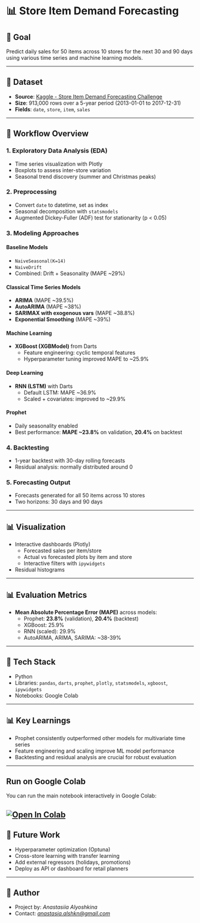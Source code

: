 # 📊 Store Item Demand Forecasting

## 🌟 Goal
Predict daily sales for 50 items across 10 stores for the next 30 and 90 days using various time series and machine learning models.

---

## 📂 Dataset
- **Source**: [Kaggle - Store Item Demand Forecasting Challenge](https://www.kaggle.com/c/demand-forecasting/data)
- **Size**: 913,000 rows over a 5-year period (2013-01-01 to 2017-12-31)
- **Fields**: `date`, `store`, `item`, `sales`

---

## 🚀 Workflow Overview

### 1. **Exploratory Data Analysis (EDA)**
- Time series visualization with Plotly
- Boxplots to assess inter-store variation
- Seasonal trend discovery (summer and Christmas peaks)

### 2. **Preprocessing**
- Convert `date` to datetime, set as index
- Seasonal decomposition with `statsmodels`
- Augmented Dickey-Fuller (ADF) test for stationarity (p < 0.05)

### 3. **Modeling Approaches**

#### Baseline Models
- `NaiveSeasonal(K=14)`
- `NaiveDrift`
- Combined: Drift + Seasonality (MAPE ~29%)

#### Classical Time Series Models
- **ARIMA** (MAPE ~39.5%)
- **AutoARIMA** (MAPE ~38%)
- **SARIMAX with exogenous vars** (MAPE ~38.8%)
- **Exponential Smoothing** (MAPE ~39%)

#### Machine Learning
- **XGBoost (XGBModel)** from Darts
  - Feature engineering: cyclic temporal features
  - Hyperparameter tuning improved MAPE to ~25.9%

#### Deep Learning
- **RNN (LSTM)** with Darts
  - Default LSTM: MAPE ~36.9%
  - Scaled + covariates: improved to ~29.9%

#### Prophet
- Daily seasonality enabled
- Best performance: **MAPE ~23.8%** on validation, **20.4%** on backtest

### 4. **Backtesting**
- 1-year backtest with 30-day rolling forecasts
- Residual analysis: normally distributed around 0

### 5. **Forecasting Output**
- Forecasts generated for all 50 items across 10 stores
- Two horizons: 30 days and 90 days

---

## 📊 Visualization
- Interactive dashboards (Plotly)
  - Forecasted sales per item/store
  - Actual vs forecasted plots by item and store
  - Interactive filters with `ipywidgets`
- Residual histograms

---

## 📊 Evaluation Metrics
- **Mean Absolute Percentage Error (MAPE)** across models:
  - Prophet: **23.8%** (validation), **20.4%** (backtest)
  - XGBoost: 25.9%
  - RNN (scaled): 29.9%
  - AutoARIMA, ARIMA, SARIMA: ~38-39%

---

## 🔧 Tech Stack
- Python
- Libraries: `pandas`, `darts`, `prophet`, `plotly`, `statsmodels`, `xgboost`, `ipywidgets`
- Notebooks: Google Colab

---

## 📊 Key Learnings
- Prophet consistently outperformed other models for multivariate time series
- Feature engineering and scaling improve ML model performance
- Backtesting and residual analysis are crucial for robust evaluation

---

## Run on Google Colab

You can run the main notebook interactively in Google Colab:

[![Open In Colab](https://colab.research.google.com/assets/colab-badge.svg)]([https://colab.research.google.com/github/username/repo/blob/main/notebooks/timeseries.ipynb](https://colab.research.google.com/drive/1C8r2Jutet8WzaGQjlSPglQA-zPPjj89s?usp=drive_open#scrollTo=eTmgpP3vZK5T))
---

## 🚧 Future Work
- Hyperparameter optimization (Optuna)
- Cross-store learning with transfer learning
- Add external regressors (holidays, promotions)
- Deploy as API or dashboard for retail planners

---

## 🛌 Author
- Project by: *Anastasiia Alyoshkina*
- Contact: *anastasia.alshkn@gmail.com*
